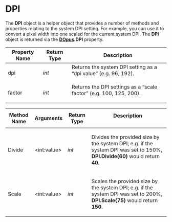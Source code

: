 # DPI

The **DPI** object is a helper object that provides a number of methods and properties relating to the system DPI setting. For example, you can use it to convert a pixel width into one scaled for the current system DPI. The **DPI** object is returned via the **[DOpus](dopus.md).DPI** property.

<table>
<thead><tr><th>
Property Name</th><th>
Return Type</th><th>
Description
</th></tr></thead><tbody><tr><td>
dpi</td><td>

*int*</td><td>
Returns the system DPI setting as a “dpi value” (e.g. 96, 192).
</td></tr><tr><td>
factor</td><td>

*int*</td><td>
Returns the DPI settings as a “scale factor” (e.g. 100, 125, 200).
</td></tr></tbody>
</table>

<table>
<thead><tr><th>
Method Name</th><th>

**Arguments**</th><th>
Return Type</th><th>
Description
</th></tr></thead><tbody><tr><td>
Divide</td><td>

\<int:value\></td><td>

*int*</td><td>

Divides the provided size by the system DPI; e.g. if the system DPI was set to 150%, **DPI.Divide(60)** would return **40.**
</td></tr><tr><td>
Scale</td><td>

\<int:value\></td><td>

*int*</td><td>

Scales the provided size by the system DPI; e.g. if the system DPI was set to 200%, **DPI.Scale(75)** would return **150**.
</td></tr></tbody>
</table>

